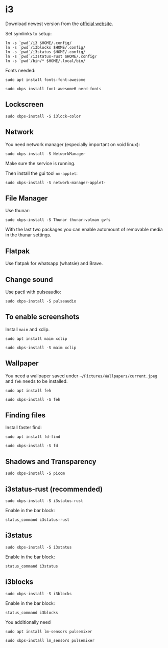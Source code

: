 # i3

Download newest version from the [official website](https://i3wm.org/docs/repositories.html).

Set symlinks to setup:

```shell
ln -s `pwd`/i3 $HOME/.config/
ln -s `pwd`/i3blocks $HOME/.config/
ln -s `pwd`/i3status $HOME/.config/
ln -s `pwd`/i3status-rust $HOME/.config/
ln -s `pwd`/bin/* $HOME/.local/bin/
```

Fonts needed:

```shell
sudo apt install fonts-font-awesome
```

```shell
sudo xbps install font-awesome6 nerd-fonts
```

## Lockscreen

```shell
sudo xbps-install -S i3lock-color
```

## Network

You need network manager (especially important on void linux):

```shell
sudo xbps-install -S NetworkManager
```

Make sure the service is running.

Then install the gui tool `nm-applet`:

```shell
sudo xbps-install -S network-manager-applet-
```

## File Manager

Use thunar:

```shell
sudo xbps-install -S Thunar thunar-volman gvfs
```

With the last two packages you can enable automount of removable media in the
thunar settings.

## Flatpak

Use flatpak for whatsapp (whatsie) and Brave.

## Change sound

Use pactl with pulseaudio:

```shell
sudo xbps-install -S pulseaudio
```

## To enable screenshots

Install `maim` and xclip.

```shell
sudo apt install maim xclip
```

```shell
sudo xbps-install -S maim xclip
```

## Wallpaper

You need a wallpaper saved under `~/Pictures/Wallpapers/current.jpeg` and `feh`
needs to be installed.

```shell
sudo apt install feh
```

```shell
sudo xbps-install -S feh
```

## Finding files

Install faster find:

```shell
sudo apt install fd-find
```

```shell
sudo xbps-install -S fd
```

## Shadows and Transparency

```shell
sudo xbps-install -S picom
```

## i3status-rust (recommended)

```shell
sudo xbps-install -S i3status-rust
```

Enable in the bar block:

```text
status_command i3status-rust
```

## i3status

```shell
sudo xbps-install -S i3status
```

Enable in the bar block:

```text
status_command i3status
```

## i3blocks

```shell
sudo xbps-install -S i3blocks
```

Enable in the bar block:

```text
status_command i3blocks
```

You additionally need

```shell
sudo apt install lm-sensors pulsemixer
```

```shell
sudo xbps-install lm_sensors pulsemixer
```
